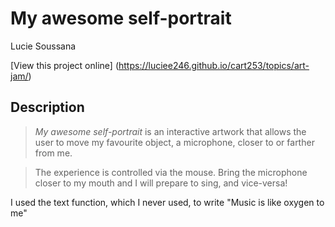 # My awesome self-portrait

Lucie Soussana

[View this project online]
(https://luciee246.github.io/cart253/topics/art-jam/)

## Description

> *My awesome self-portrait* is an interactive artwork that allows the user to move my favourite object, a microphone, closer to or farther from me.

> The experience is controlled via the mouse. Bring the microphone closer to my mouth and I will prepare to sing, and vice-versa!

I used the text function, which I never used, to write "Music is like oxygen to me"